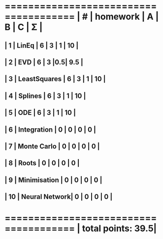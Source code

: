  ======================================
| #  | homework      | A | B | C | Σ   |
 ======================================
| 1  | LinEq         | 6 | 3 | 1 | 10  |
---------------------------------------
| 2  | EVD           | 6 | 3 |0.5| 9.5 |
---------------------------------------
| 3  | LeastSquares  | 6 | 3 | 1 | 10  |
---------------------------------------
| 4  | Splines       | 6 | 3 | 1 | 10  |
---------------------------------------
| 5  | ODE           | 6 | 3 | 1 | 10  |
---------------------------------------
| 6  | Integration   | 0 | 0 | 0 |  0  |
---------------------------------------
| 7  | Monte Carlo   | 0 | 0 | 0 |  0  |
---------------------------------------
| 8  | Roots         | 0 | 0 | 0 |  0  |
---------------------------------------
| 9  | Minimisation  | 0 | 0 | 0 |  0  |
---------------------------------------
| 10 | Neural Network| 0 | 0 | 0 |  0  |
---------------------------------------
 ======================================
|                    total points: 39.5|
 ======================================
